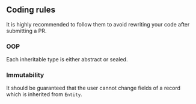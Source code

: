 ## Coding rules

It is highly recommended to follow them to avoid rewriting your code after submitting a PR.

### OOP

Each inheritable type is either abstract or sealed.

### Immutability

It should be guaranteed that the user cannot change fields of a record which is inherited from `Entity`. 